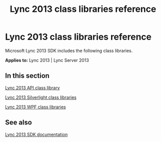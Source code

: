 ﻿---
title: Lync 2013 class libraries reference
TOCTitle: Lync 2013 class libraries reference
ms:assetid: 79f9a33f-cd5c-445f-aea9-13832a385299
ms:mtpsurl: https://msdn.microsoft.com/en-us/library/JJ933088(v=office.15)
ms:contentKeyID: 50877219
ms.date: 07/24/2014
mtps_version: v=office.15
---

# Lync 2013 class libraries reference

Microsoft Lync 2013 SDK includes the following class libraries.


**Applies to:** Lync 2013 | Lync Server 2013

## In this section

[Lync 2013 API class library](https://msdn.microsoft.com/en-us/library/office/jj933143.aspx)

[Lync 2013 Silverlight class libraries](https://msdn.microsoft.com/en-us/library/office/jj937240.aspx)

[Lync 2013 WPF class libraries](https://msdn.microsoft.com/en-us/library/office/jj933125.aspx)

## See also

[Lync 2013 SDK documentation](lync-2013-sdk-documentation.md)

